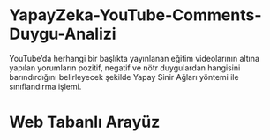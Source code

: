 # YapayZeka-YouTube-Comments-Duygu-Analizi
YouTube’da herhangi bir başlıkta yayınlanan eğitim videolarının altına yapılan yorumların pozitif, negatif ve nötr duygulardan hangisini barındırdığını belirleyecek şekilde Yapay Sinir Ağları yöntemi ile sınıflandırma işlemi.

# Web Tabanlı Arayüz
